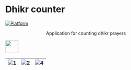 
<h1>Dhikr counter</h1>

[![Platform](https://img.shields.io/badge/Platform-Android%20%7C%20IOS%20%7C%20Web-green)](https://flutter.dev/)

<p align="center">
    Application for counting dhikr prayers
</p>
<img align="center" style="padding-right:15px" src="https://github.com/OlegPark/Dhikr_counter/assets/127476229/24928fc0-0cfa-4fcc-85dd-f506d76b63e1" width="40px">

| ![1](https://github.com/OlegPark/Dhikr_counter/assets/127476229/3376bd9f-a574-40d6-9914-00b9df2337b0) | ![2](https://github.com/OlegPark/Dhikr_counter/assets/127476229/8a6d8304-3df2-4b5b-822b-850f8b1b9b1e) | ![4](https://github.com/OlegPark/Dhikr_counter/assets/127476229/c8ab49ea-bf84-4ccf-ac9d-7a556d7fbb6d) |
| :------------: | :------------: | :------------: |
